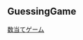 ## GuessingGame

[数当てゲーム](https://doc.rust-jp.rs/the-rust-programming-language-ja/1.6/book/guessing-game.html)
